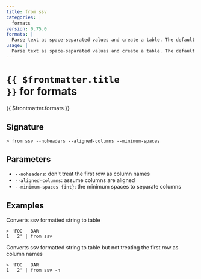```yaml
---
title: from ssv
categories: |
  formats
version: 0.75.0
formats: |
  Parse text as space-separated values and create a table. The default minimum number of spaces counted as a separator is 2.
usage: |
  Parse text as space-separated values and create a table. The default minimum number of spaces counted as a separator is 2.
---
```


# <code>{{ $frontmatter.title }}</code> for formats

<div class='command-title'>{{ $frontmatter.formats }}</div>

## Signature

```> from ssv --noheaders --aligned-columns --minimum-spaces```

## Parameters

 -  `--noheaders`: don't treat the first row as column names
 -  `--aligned-columns`: assume columns are aligned
 -  `--minimum-spaces {int}`: the minimum spaces to separate columns

## Examples

Converts ssv formatted string to table
```shell
> 'FOO   BAR
1   2' | from ssv
```

Converts ssv formatted string to table but not treating the first row as column names
```shell
> 'FOO   BAR
1   2' | from ssv -n
```
